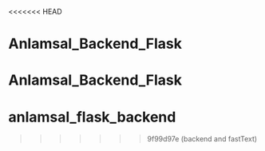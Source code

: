 <<<<<<< HEAD
# Anlamsal_Backend_Flask
Anlamsal_Backend_Flask
=======
# anlamsal_flask_backend
>>>>>>> 9f99d97e (backend and fastText)
